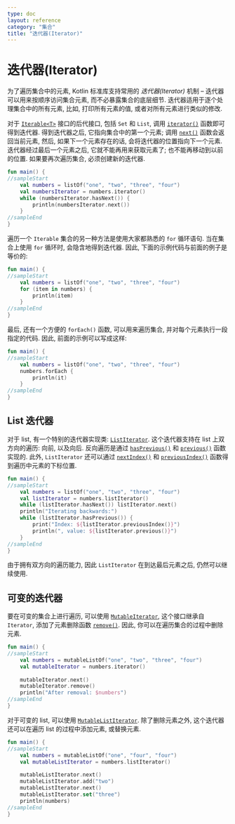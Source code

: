 ```yaml
---
type: doc
layout: reference
category: "集合"
title: "迭代器(Iterator)"
---
```


# 迭代器(Iterator)

为了遍历集合中的元素, Kotlin 标准库支持常用的 _迭代器(Iterator)_ 机制 – 迭代器可以用来按顺序访问集合元素, 而不必暴露集合的底层细节.
迭代器适用于逐个处理集合中的所有元素, 比如, 打印所有元素的值, 或者对所有元素进行类似的修改.

对于 [`Iterable<T>`](/api/latest/jvm/stdlib/kotlin.collections/-iterable/index.html) 接口的后代接口, 包括 `Set` 和 `List`, 调用 [`iterator()`](/api/latest/jvm/stdlib/kotlin.collections/-iterable/iterator.html) 函数即可得到迭代器.
得到迭代器之后, 它指向集合中的第一个元素; 调用 [`next()`](/api/latest/jvm/stdlib/kotlin.collections/-iterator/next.html) 函数会返回当前元素, 然后, 如果下一个元素存在的话, 会将迭代器的位置指向下一个元素.
迭代器经过最后一个元素之后, 它就不能再用来获取元素了; 也不能再移动到以前的位置. 如果要再次遍历集合, 必须创建新的迭代器.

<div class="sample" markdown="1" theme="idea" data-min-compiler-version="1.3">

```kotlin
fun main() {
//sampleStart
    val numbers = listOf("one", "two", "three", "four")
    val numbersIterator = numbers.iterator()
    while (numbersIterator.hasNext()) {
        println(numbersIterator.next())
    }
//sampleEnd
}
```
</div>

遍历一个 `Iterable` 集合的另一种方法是使用大家都熟悉的 `for` 循环语句.
当在集合上使用 `for` 循环时, 会隐含地得到迭代器.
因此, 下面的示例代码与前面的例子是等价的:

<div class="sample" markdown="1" theme="idea" data-min-compiler-version="1.3">

```kotlin
fun main() {
//sampleStart
    val numbers = listOf("one", "two", "three", "four")
    for (item in numbers) {
        println(item)
    }
//sampleEnd
}
```
</div>

最后, 还有一个方便的 `forEach()` 函数, 可以用来遍历集合, 并对每个元素执行一段指定的代码.
因此, 前面的示例可以写成这样:

<div class="sample" markdown="1" theme="idea" data-min-compiler-version="1.3">

```kotlin
fun main() {
//sampleStart
    val numbers = listOf("one", "two", "three", "four")
    numbers.forEach {
        println(it)
    }
//sampleEnd
}
```
</div>

## List 迭代器

对于 list, 有一个特别的迭代器实现类: [`ListIterator`](/api/latest/jvm/stdlib/kotlin.collections/-list-iterator/index.html).
这个迭代器支持在 list 上双方向的遍历: 向前, 以及向后.
反向遍历是通过 [`hasPrevious()`](/api/latest/jvm/stdlib/kotlin.collections/-list-iterator/has-previous.html) 和 [`previous()`](/api/latest/jvm/stdlib/kotlin.collections/-list-iterator/previous.html) 函数实现的.
此外, `ListIterator` 还可以通过 [`nextIndex()`](/api/latest/jvm/stdlib/kotlin.collections/-list-iterator/next-index.html) 和 [`previousIndex()`](/api/latest/jvm/stdlib/kotlin.collections/-list-iterator/previous-index.html) 函数得到遍历中元素的下标位置.

<div class="sample" markdown="1" theme="idea" data-min-compiler-version="1.3">

```kotlin
fun main() {
//sampleStart
    val numbers = listOf("one", "two", "three", "four")
    val listIterator = numbers.listIterator()
    while (listIterator.hasNext()) listIterator.next()
    println("Iterating backwards:")
    while (listIterator.hasPrevious()) {
        print("Index: ${listIterator.previousIndex()}")
        println(", value: ${listIterator.previous()}")
    }
//sampleEnd
}
```
</div>

由于拥有双方向的遍历能力, 因此 `ListIterator` 在到达最后元素之后, 仍然可以继续使用.

## 可变的迭代器

要在可变的集合上进行遍历, 可以使用 [`MutableIterator`](/api/latest/jvm/stdlib/kotlin.collections/-mutable-iterator/index.html), 这个接口继承自 `Iterator`, 添加了元素删除函数 [`remove()`](/api/latest/jvm/stdlib/kotlin.collections/-mutable-iterator/remove.html).
因此, 你可以在遍历集合的过程中删除元素. 

<div class="sample" markdown="1" theme="idea" data-min-compiler-version="1.3">

```kotlin
fun main() {
//sampleStart
    val numbers = mutableListOf("one", "two", "three", "four") 
    val mutableIterator = numbers.iterator()
    
    mutableIterator.next()
    mutableIterator.remove()    
    println("After removal: $numbers")
//sampleEnd
}
```
</div>

对于可变的 list, 可以使用 [`MutableListIterator`](/api/latest/jvm/stdlib/kotlin.collections/-mutable-list-iterator/index.html).
除了删除元素之外, 这个迭代器还可以在遍历 list 的过程中添加元素, 或替换元素.

<div class="sample" markdown="1" theme="idea" data-min-compiler-version="1.3">

```kotlin
fun main() {
//sampleStart
    val numbers = mutableListOf("one", "four", "four") 
    val mutableListIterator = numbers.listIterator()
    
    mutableListIterator.next()
    mutableListIterator.add("two")
    mutableListIterator.next()
    mutableListIterator.set("three")   
    println(numbers)
//sampleEnd
}
```
</div>
